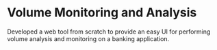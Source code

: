 # Volume Monitoring and Analysis
Developed a web tool from scratch to provide an easy UI for performing volume analysis and monitoring on a banking application. 
